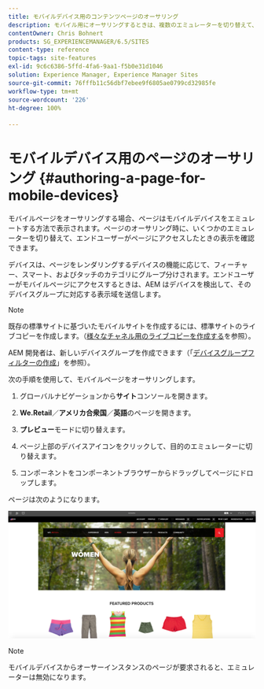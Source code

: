 ```yaml
---
title: モバイルデバイス用のコンテンツページのオーサリング
description: モバイル用にオーサリングするときは、複数のエミュレーターを切り替えて、エンドユーザー向けの表示を確認できます。
contentOwner: Chris Bohnert
products: SG_EXPERIENCEMANAGER/6.5/SITES
content-type: reference
topic-tags: site-features
exl-id: 9c6c6386-5ffd-4fa6-9aa1-f5b0e31d1046
solution: Experience Manager, Experience Manager Sites
source-git-commit: 76fffb11c56dbf7ebee9f6805ae0799cd32985fe
workflow-type: tm+mt
source-wordcount: '226'
ht-degree: 100%

---
```


# モバイルデバイス用のページのオーサリング {#authoring-a-page-for-mobile-devices}

モバイルページをオーサリングする場合、ページはモバイルデバイスをエミュレートする方法で表示されます。ページのオーサリング時に、いくつかのエミュレーターを切り替えて、エンドユーザーがページにアクセスしたときの表示を確認できます。

デバイスは、ページをレンダリングするデバイスの機能に応じて、フィーチャー、スマート、およびタッチのカテゴリにグループ分けされます。エンドユーザーがモバイルページにアクセスするときは、AEM はデバイスを検出して、そのデバイスグループに対応する表示域を送信します。

>[!NOTE]
>
>既存の標準サイトに基づいたモバイルサイトを作成するには、標準サイトのライブコピーを作成します。（[様々なチャネル用のライブコピーを作成する](/help/sites-administering/msm-livecopy.md)を参照）。
>
>AEM 開発者は、新しいデバイスグループを作成できます（「[デバイスグループフィルターの作成](/help/sites-developing/groupfilters.md)」を参照）。

次の手順を使用して、モバイルページをオーサリングします。

1. グローバルナビゲーションから&#x200B;**サイト**&#x200B;コンソールを開きます。
1. **We.Retail**／**アメリカ合衆国**／**英語**&#x200B;のページを開きます。

1. **プレビュー**&#x200B;モードに切り替えます。
1. ページ上部のデバイスアイコンをクリックして、目的のエミュレーターに切り替えます。
1. コンポーネントをコンポーネントブラウザーからドラッグしてページにドロップします。

ページは次のようになります。

![mobileipademu](assets/mobileipademu.png)

>[!NOTE]
>
>モバイルデバイスからオーサーインスタンスのページが要求されると、エミュレーターは無効になります。
